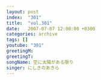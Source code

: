 ```yaml
---
layout: post
index:  "301"
title:  "vol.301"
date:   2007-07-07 12:00:00 +0300
categories: archive
tags: []
youtube: "301"
greetingM: 
greetingT: 
songName: 空に太陽がある限り
singer: にしきのあきら
---
```

